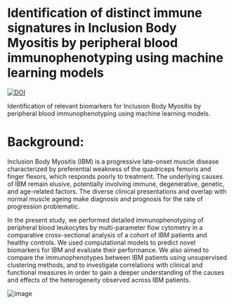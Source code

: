 # Identification of distinct immune signatures in Inclusion Body Myositis by peripheral blood immunophenotyping using machine learning models 

[![DOI](https://zenodo.org/badge/649966793.svg)](https://zenodo.org/doi/10.5281/zenodo.10605850)

Identification of relevant biomarkers for Inclusion Body Myositis by peripheral blood immunophenotyping using machine learning models.

# Background:
Inclusion Body Myositis (IBM) is a progressive late-onset muscle disease characterized by preferential weakness of the quadriceps femoris and finger flexors, which responds poorly to treatment. The underlying causes of IBM remain elusive, potentially involving immune, degenerative, genetic, and age-related factors. The diverse clinical presentations and overlap with normal muscle ageing make diagnosis and prognosis for the rate of progression problematic.

In the present study, we performed detailed immunophenotyping of peripheral blood leukocytes by multi-parameter flow cytometry in a comparative cross-sectional analysis of a cohort of IBM patients and healthy controls. We used computational models to predict novel biomarkers for IBM and evaluate their performance. We also aimed to compare the immunophenotypes between IBM patients using unsupervised clustering methods, and to investigate correlations with clinical and functional measures in order to gain a deeper understanding of the causes and effects of the heterogeneity observed across IBM patients.

![image](https://github.com/Emilyjane994/Phenotype-paper/assets/134034905/73093a68-6aa6-42ed-b8f6-3c49908bbbcd)
